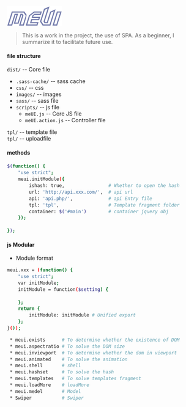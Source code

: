 ![Alt text](uploadfile/logo.png)
> This is a work in the project, the use of SPA. As a beginner, I summarize it to facilitate future use.

#### file structure  
`dist/` -- Core file
* `.sass-cache/` -- sass cache
* `css/` -- css
* `images/` -- images
* `sass/` -- sass file
* `scripts/` -- js file
  + `meUI.js` -- Core JS file
  + `meUI.action.js` -- Controller file  

`tpl/` -- template file  
`tpl/` -- uploadfile

#### methods

```sh
$(function() {
    "use strict";
    meui.initModule({
        ishash: true,                # Whether to open the hash
        url: 'http://api.xxx.com/',  # api url  
        api: 'api.php/',             # api Entry file
        tpl: 'tpl',                  # Template fragment folder
        container: $('#main')        # container jquery obj
    });

});
```

#### js Modular
* Module format
```sh
meui.xxx = (function() {
    "use strict";
    var initModule;
    initModule = function($setting) {

    };
    return {
        initModule: initModule # Unified export
    };
}());
```
```sh
 * meui.exists      # To determine whether the existence of DOM
 * meui.aspectratio # To solve the DOM size
 * meui.inviewport  # To determine whether the dom in viewport
 * meui.animated    # To solve the animation
 * meui.shell       # shell
 * meui.hashset     # To solve the hash
 * meui.templates   # To solve templates fragment
 * meui.loadMore    # loadMore
 * meui.medel       # Model
 * Swiper           # Swiper
```
